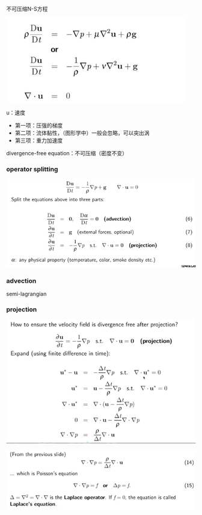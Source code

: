 不可压缩N-S方程

![image-20221202212201930](imags/image-20221202212201930.png)

u：速度

- 第一项：压强的梯度
- 第二项：流体黏性，（图形学中）一般会忽略，可以突出涡
- 第三项：重力加速度

divergence-free equation：不可压缩（密度不变）

### operator splitting

![image-20221202212802198](imags/image-20221202212802198.png)



### advection

semi-lagrangian

### projection

![image-20221203151828228](imags/image-20221203151828228.png)

![image-20221203151936247](imags/image-20221203151936247.png)

